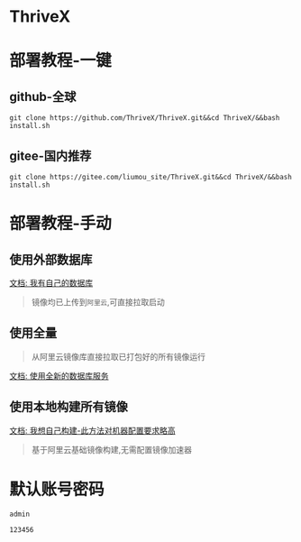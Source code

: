 # ThriveX

# 部署教程-一键

## github-全球
```shell
git clone https://github.com/ThriveX/ThriveX.git&&cd ThriveX/&&bash install.sh
```

## gitee-国内推荐

```shell
git clone https://gitee.com/liumou_site/ThriveX.git&&cd ThriveX/&&bash install.sh
```


# 部署教程-手动

## 使用外部数据库

[文档: 我有自己的数据库](up/nosql.md)

> 镜像均已上传到`阿里云`,可直接拉取启动

## 使用全量

> 从阿里云镜像库直接拉取已打包好的所有镜像运行


[文档: 使用全新的数据库服务](up/sql.md)




## 使用本地构建所有镜像

[文档: 我想自己构建-此方法对机器配置要求略高](build.md)

> 基于阿里云基础镜像构建,无需配置镜像加速器


# 默认账号密码

```shell
admin
```

```shell
123456
```